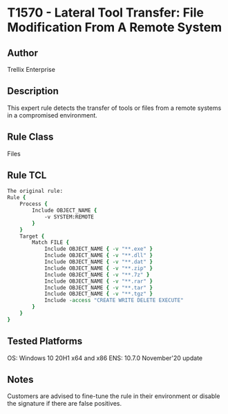 # T1570 - Lateral Tool Transfer: File Modification From A Remote System

## Author
Trellix Enterprise

## Description
This expert rule detects the transfer of tools or files from a remote systems in a compromised environment.

## Rule Class 
Files

## Rule TCL
```tcl
The original rule: 
Rule {
	Process {
		Include OBJECT_NAME {
			-v SYSTEM:REMOTE
		}
	}
	Target {
		Match FILE {
			Include OBJECT_NAME { -v "**.exe" }
			Include OBJECT_NAME { -v "**.dll" }
			Include OBJECT_NAME { -v "**.dat" }
			Include OBJECT_NAME { -v "**.zip" }
			Include OBJECT_NAME { -v "**.7z" }
			Include OBJECT_NAME { -v "**.rar" }
			Include OBJECT_NAME { -v "**.tar" }
			Include OBJECT_NAME { -v "**.tgz" }
			Include -access "CREATE WRITE DELETE EXECUTE"
		}
	}
}

```

## Tested Platforms
OS: Windows 10 20H1 x64 and x86
ENS: 10.7.0 November'20 update

## Notes
Customers are advised to fine-tune the rule in their environment or disable the signature if there are false positives.
